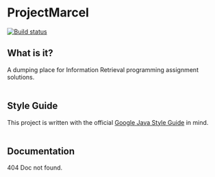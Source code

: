 # ProjectMarcel
[![Build status](https://travis-ci.org/microwav3s/ProjectMarcel.svg?master)](https://travis-ci.org/microwav3s)



## What is it?
A dumping place for Information Retrieval programming assignment solutions.
<br><br>
## Style Guide
This project is written with the official [Google Java Style Guide](https://google.github.io/styleguide/javaguide.html) in mind.
<br><br>
## Documentation
404 Doc not found.

